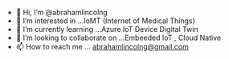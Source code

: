 - 👋 Hi, I’m @abrahamlincolng
- 👀 I’m interested in ...IoMT (Internet of Medical Things)
- 🌱 I’m currently learning ...Azure IoT Device Digital Twin
- 💞️ I’m looking to collaborate on ...Embeeded IoT , Cloud Native 
- 📫 How to reach me ... abrahamlincolng@gmail.com

<!---
abrahamlincolng/abrahamlincolng is a ✨ special ✨ repository because its `README.md` (this file) appears on your GitHub profile.
You can click the Preview link to take a look at your changes.
--->
